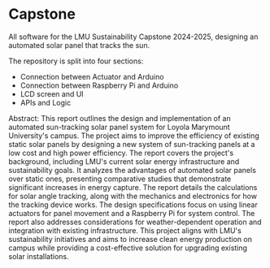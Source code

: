 # Capstone
All software for the LMU Sustainability Capstone 2024-2025, designing an automated solar panel that tracks the sun.

The repository is split into four sections:
- Connection between Actuator and Arduino
- Connection between Raspberry Pi and Arduino
- LCD screen and UI
- APIs and Logic

Abstract: This report outlines the design and implementation of an automated sun-tracking solar panel system for Loyola Marymount University's campus. The project aims to improve the efficiency of existing static solar panels by designing a new system of sun-tracking panels at a low cost and high power efficiency. The report covers the project's background, including LMU's current solar energy infrastructure and sustainability goals. It analyzes the advantages of automated solar panels over static ones, presenting comparative studies that demonstrate significant increases in energy capture. The report details the calculations for solar angle tracking, along with the mechanics and electronics for how the tracking device works. The design specifications focus on using linear actuators for panel movement and a Raspberry Pi for system control. The report also addresses considerations for weather-dependent operation and integration with existing infrastructure. This project aligns with LMU's sustainability initiatives and aims to increase clean energy production on campus while providing a cost-effective solution for upgrading existing solar installations.
